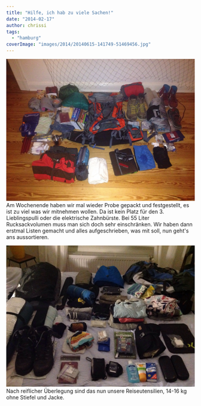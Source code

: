 ```yaml
---
title: "Hilfe, ich hab zu viele Sachen!"
date: "2014-02-17"
author: chrissi
tags: 
  - "hamburg"
coverImage: "images/2014/20140615-141749-51469456.jpg"
---
```


![20140218-001947.jpg](images/2014/20140218-001947.jpg)
Am Wochenende haben wir mal wieder Probe gepackt und festgestellt, es ist zu viel was wir mitnehmen wollen. Da ist kein Platz für den 3. Lieblingspulli oder die elektrische Zahnbürste. Bei 55 Liter Rucksackvolumen muss man sich doch sehr einschränken. Wir haben dann erstmal Listen gemacht und alles aufgeschrieben, was mit soll, nun geht's ans aussortieren.

![20140218-001953.jpg](images/2014/20140218-001953.jpg)
Nach reiflicher Überlegung sind das nun unsere Reiseutensilien, 14-16 kg ohne Stiefel und Jacke.
